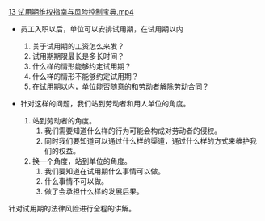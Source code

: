 [13 试用期维权指南与风险控制宝典.mp4](file:///E:%5C法律实务%5CA314【游本春】【20小时200讲】劳动纠纷维权指南及企业风控管控宝典（200讲劳动合同签订法律风险防范与合规管理）%5C13%20试用期维权指南与风险控制宝典.mp4)

- 员工入职以后，单位可以安排试用期，在试用期以内
	1. 关于试用期的工资怎么来发？
	2. 试用期期限最长是多长时间？
	3. 什么样的情形能够约定试用期？
	4. 什么样的情形不能够约定试用期？
	5. 在试用期以内，单位能否随意的和劳动者解除劳动合同？

- 针对这样的问题，我们站到劳动者和用人单位的角度。
	1. 站到劳动者的角度。
		1. 我们需要知道什么样的行为可能会构成对劳动者的侵权。
		2. 同时我们要知道可以通过什么样的渠道，通过什么样的方式来维护我们的权益。
	2. 换一个角度，站到单位的角度。
		1. 我们要知道在试用期什么事情可以做。
		2. 什么事情不可以做。
		3. 做了会承担什么样的发展后果。

针对试用期的法律风险进行全程的讲解。